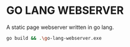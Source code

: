 # GO LANG WEBSERVER

A static page webserver written in go lang.

```bash
go build && .\go-lang-webserver.exe
```
